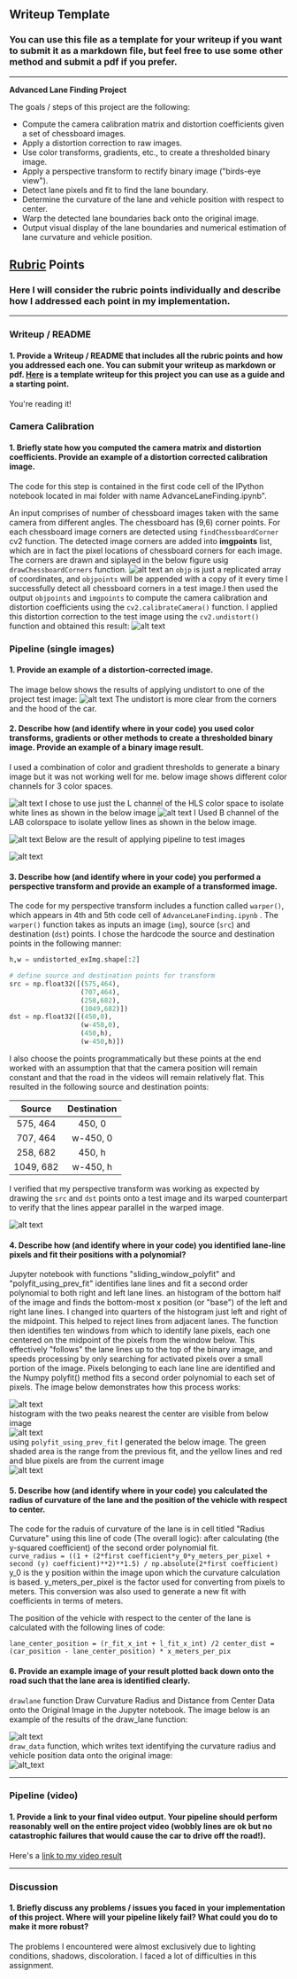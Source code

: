 ## Writeup Template

### You can use this file as a template for your writeup if you want to submit it as a markdown file, but feel free to use some other method and submit a pdf if you prefer.

---

**Advanced Lane Finding Project**

The goals / steps of this project are the following:

* Compute the camera calibration matrix and distortion coefficients given a set of chessboard images.
* Apply a distortion correction to raw images.
* Use color transforms, gradients, etc., to create a thresholded binary image.
* Apply a perspective transform to rectify binary image ("birds-eye view").
* Detect lane pixels and fit to find the lane boundary.
* Determine the curvature of the lane and vehicle position with respect to center.
* Warp the detected lane boundaries back onto the original image.
* Output visual display of the lane boundaries and numerical estimation of lane curvature and vehicle position.

[//]: # (Image References)

[image1]: ./output_images/ChessImagesForCalibration.png "Undistorted"
[image2]: ./output_images/UndistortedChessImage.png "Chess_Unidistort"
[image3]: ./output_images/ExampleUndistortedImg.png "Road Transformed"
[image4]: ./output_images/unwrapped.png "Perspective Transform"
[image5]: ./output_images/ThreeColorChanels.png "ColorSpaces"
[image6]: ./output_images/LChannel.png "LChanel"
[image7]: ./output_images/BChanel.png "BChanel"
[image8]: ./output_images/PipelineOnImages.png "PipeLine"
[image9]: ./output_images/polyfit.png "Polyfit"
[image10]: ./output_images/histogram.png "Polyfit"
[image11]: ./output_images/polyfit2.png "Polyfit"
[image12]: ./output_images/drawlane.png "drawlane"
[image13]: ./output_images/draw_data.png "draw_data"
[video10]: ./output_images/project_video_output.mp4 "Video"

## [Rubric](https://review.udacity.com/#!/rubrics/571/view) Points

### Here I will consider the rubric points individually and describe how I addressed each point in my implementation.  

---

### Writeup / README

#### 1. Provide a Writeup / README that includes all the rubric points and how you addressed each one.  You can submit your writeup as markdown or pdf.  [Here](https://github.com/udacity/CarND-Advanced-Lane-Lines/blob/master/writeup_template.md) is a template writeup for this project you can use as a guide and a starting point.  

You're reading it!

### Camera Calibration

#### 1. Briefly state how you computed the camera matrix and distortion coefficients. Provide an example of a distortion corrected calibration image.

The code for this step is contained in the first code cell of the IPython notebook located in mai folder with name AdvanceLaneFinding.ipynb".

An input comprises of number of chessboard images taken with the same camera from different angles. The chessboard has (9,6) corner points. For each chessboard image corners are detected using `findChessboardCorner` cv2 function. The detected image corners are added into **imgpoints** list, which are in fact the pixel locations of chessboard corners for each image. The corners are drawn and siplayed in the below figure usig `drawChessboardCorners` function.
![alt text][image1]
an `objp` is just a replicated array of coordinates, and `objpoints` will be appended with a copy of it every time I successfully detect all chessboard corners in a test image.I then used the output `objpoints` and `imgpoints` to compute the camera calibration and distortion coefficients using the `cv2.calibrateCamera()` function.  I applied this distortion correction to the test image using the `cv2.undistort()` function and obtained this result: 
![alt text][image2]

### Pipeline (single images)

#### 1. Provide an example of a distortion-corrected image.

The image below shows the results of applying undistort to one of the project test image:
![alt text][image3]
The undistort is more clear from the corners and the hood of the car.
#### 2. Describe how (and identify where in your code) you used color transforms, gradients or other methods to create a thresholded binary image.  Provide an example of a binary image result.

I used a combination of color and gradient thresholds to generate a binary image but it was not working well for me. below image shows different color channels for 3 color spaces.

![alt text][image5]
I chose to use just the L channel of the HLS color space to isolate white lines as shown in the below image
![alt text][image6]
I Used  B channel of the LAB colorspace to isolate yellow lines as shown in the below image.

![alt text][image7]
Below are the result of applying pipeline to test images 

![alt text][image8]

#### 3. Describe how (and identify where in your code) you performed a perspective transform and provide an example of a transformed image.

The code for my perspective transform includes a function called `warper()`, which appears in 4th and 5th code cell of `AdvanceLaneFinding.ipynb` .  The `warper()` function takes as inputs an image (`img`), source (`src`) and destination (`dst`) points.  I chose the hardcode the source and destination points in the following manner:

```python
h,w = undistorted_exImg.shape[:2]

# define source and destination points for transform
src = np.float32([(575,464),
                  (707,464), 
                  (258,682), 
                  (1049,682)])
dst = np.float32([(450,0),
                  (w-450,0),
                  (450,h),
                  (w-450,h)])
```

 I also choose the points programmatically but these points at the end worked with an assumption that that the camera position will remain constant and that the road in the videos will remain relatively flat.
 This resulted in the following source and destination points:

| Source        | Destination   | 
|:-------------:|:-------------:| 
| 575, 464      | 450, 0        | 
| 707, 464      | w-450, 0      |
| 258, 682     | 450, h      |
| 1049, 682      | w-450, h        |

I verified that my perspective transform was working as expected by drawing the `src` and `dst` points onto a test image and its warped counterpart to verify that the lines appear parallel in the warped image.

![alt text][image4]

#### 4. Describe how (and identify where in your code) you identified lane-line pixels and fit their positions with a polynomial?

Jupyter notebook with functions "sliding_window_polyfit" and "polyfit_using_prev_fit" identifies lane lines and fit a second order polynomial to both right and left lane lines. an histogram of the bottom half of the image and finds the bottom-most x position (or "base") of the left and right lane lines. I changed into quarters of the histogram just left and right of the midpoint. This helped to reject lines from adjacent lanes. The function then identifies ten windows from which to identify lane pixels, each one centered on the midpoint of the pixels from the window below. This effectively "follows" the lane lines up to the top of the binary image, and speeds processing by only searching for activated pixels over a small portion of the image. Pixels belonging to each lane line are identified and the Numpy polyfit() method fits a second order polynomial to each set of pixels. The image below demonstrates how this process works:

![alt text][image9]
<br />histogram with the two peaks nearest the center are visible from below image<br />
![alt text][image10]
 <br />using `polyfit_using_prev_fit` I generated the below image. The green shaded area is the range from the previous fit, and the yellow lines and red and blue pixels are from the current image<br />
![alt text][image11]

#### 5. Describe how (and identify where in your code) you calculated the radius of curvature of the lane and the position of the vehicle with respect to center.

The code for the raduis of curvature of the lane is in cell titled "Radius Curvature" using this line of code (The overall logic):
after calculating (the y-squared coefficient) of the second order polynomial fit.<br />
`curve_radius = ((1 + (2*first coefficient*y_0*y_meters_per_pixel + second (y) coefficient)**2)**1.5) / np.absolute(2*first coefficient)`<br />
y_0 is the y position within the image upon which the curvature calculation is based. y_meters_per_pixel is the factor used for converting from pixels to meters. This conversion was also used to generate a new fit with coefficients in terms of meters.

The position of the vehicle with respect to the center of the lane is calculated with the following lines of code:<br />

`lane_center_position = (r_fit_x_int + l_fit_x_int) /2
center_dist = (car_position - lane_center_position) * x_meters_per_pix`

#### 6. Provide an example image of your result plotted back down onto the road such that the lane area is identified clearly.

`drawlane` function Draw Curvature Radius and Distance from Center Data onto the Original Image in the Jupyter notebook.  The image below is an example of the results of the draw_lane function:

![alt text][image12]
<br />`draw_data` function, which writes text identifying the curvature radius and vehicle position data onto the original image:<br />
![alt_text][image13]

---

### Pipeline (video)

#### 1. Provide a link to your final video output.  Your pipeline should perform reasonably well on the entire project video (wobbly lines are ok but no catastrophic failures that would cause the car to drive off the road!).

Here's a [link to my video result](./output_images/project_video_output.mp4)

---

### Discussion

#### 1. Briefly discuss any problems / issues you faced in your implementation of this project.  Where will your pipeline likely fail?  What could you do to make it more robust?

The problems I encountered were almost exclusively due to lighting conditions, shadows, discoloration. I faced a lot of difficulties in this assignment.  
